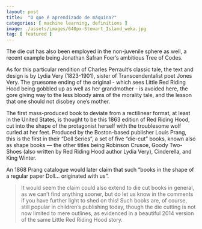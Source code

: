 ```yaml
---
layout: post
title:  "O que é aprendizado de máquina?"
categories: [ machine learning, definitions ]
image: ./assets/images/640px-Stewart_Island_weka.jpg
tag: [ featured ]
---
```

The die cut has also been employed in the non-juvenile sphere as well, a recent example being Jonathan Safran Foer’s ambitious Tree of Codes. 

As for this particular rendition of Charles Perrault’s classic tale, the text and design is by Lydia Very (1823-1901), sister of Transcendentalist poet Jones Very. The gruesome ending of the original - which sees Little Red Riding Hood being gobbled up as well as her grandmother - is avoided here, the gore giving way to the less bloody aims of the morality tale, and the lesson that one should not disobey one’s mother.

The first mass-produced book to deviate from a rectilinear format, at least in the United States, is thought to be this 1863 edition of Red Riding Hood, cut into the shape of the protagonist herself with the troublesome wolf curled at her feet. Produced by the Boston-based publisher Louis Prang, this is the first in their “Doll Series”, a set of five “die-cut” books, known also as shape books — the other titles being Robinson Crusoe, Goody Two-Shoes (also written by Red Riding Hood author Lydia Very), Cinderella, and King Winter. 

An 1868 Prang catalogue would later claim that such “books in the shape of a regular paper Doll... originated with us”. 

> It would seem the claim could also extend to die cut books in general, as we can’t find anything sooner, but do let us know in the comments if you have further light to shed on this! Such books are, of course, still popular in children’s publishing today, though the die cutting is not now limited to mere outlines, as evidenced in a beautiful 2014 version of the same Little Red Riding Hood story. 
